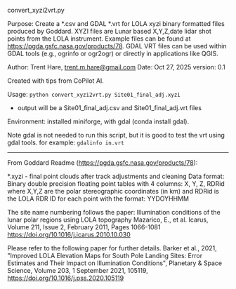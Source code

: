 convert_xyzi2vrt.py

Purpose: Create a *.csv and GDAL *.vrt for LOLA xyzi binary formatted files produced by Goddard.
XYZI files are Lunar based X,Y,Z,date lidar shot points from the LOLA instrument. Example files
can be found at https://pgda.gsfc.nasa.gov/products/78. GDAL VRT files can be used within GDAL
tools (e.g., ogrinfo or ogr2ogr) or directly in applications like QGIS.

Author:  Trent Hare, <trent.m.hare@gmail.com>
Date:    Oct 27, 2025
version: 0.1

Created with tips from CoPilot AI.

Usage: `python convert_xyzi2vrt.py Site01_final_adj.xyzi` 
*  output will be a Site01_final_adj.csv and Site01_final_adj.vrt files

Environment:
installed miniforge, with gdal (conda install gdal).

Note gdal is not needed to run this script, but it is good to test the vrt using gdal tools. 
for example:
`gdalinfo in.vrt`

---

From Goddard Readme (https://pgda.gsfc.nasa.gov/products/78):

*.xyzi - final point clouds after track adjustments and cleaning
Data format: Binary double precision floating point tables with 4 columns: X, Y, Z, RDRid
where X,Y,Z are the polar stereographic coordinates (in km) and RDRid is the LOLA RDR ID for each point with the format: YYDOYHHMM

The site name numbering follows the paper:
Illumination conditions of the lunar polar regions using LOLA topography
Mazarico, E., et al. Icarus, Volume 211, Issue 2, February 2011, Pages 1066-1081
https://doi.org/10.1016/j.icarus.2010.10.030

Please refer to the following paper for further details.
Barker et al., 2021, "Improved LOLA Elevation Maps for South Pole Landing Sites: Error Estimates and Their Impact on Illumination Conditions", Planetary & Space Science, Volume 203, 1 September 2021, 105119, https://doi.org/10.1016/j.pss.2020.105119